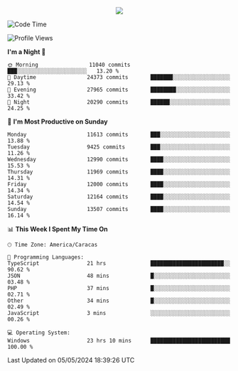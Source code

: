 <p align="center">
  <a href="http://www.github.com/thevacs">
    <img src="https://github-readme-streak-stats.herokuapp.com/?user=thevacs&stroke=ffffff&background=1c1917&ring=0891b2&fire=0891b2&currStreakNum=ffffff&currStreakLabel=0891b2&sideNums=ffffff&sideLabels=ffffff&dates=ffffff&hide_border=true" />
  </a>
</p>

<!--START_SECTION:waka-->
![Code Time](http://img.shields.io/badge/Code%20Time-2%2C495%20hrs%2026%20mins-blue)

![Profile Views](http://img.shields.io/badge/Profile%20Views-0-blue)

**I'm a Night 🦉** 

```text
🌞 Morning                11040 commits       ███░░░░░░░░░░░░░░░░░░░░░░   13.20 % 
🌆 Daytime                24373 commits       ███████░░░░░░░░░░░░░░░░░░   29.13 % 
🌃 Evening                27965 commits       ████████░░░░░░░░░░░░░░░░░   33.42 % 
🌙 Night                  20290 commits       ██████░░░░░░░░░░░░░░░░░░░   24.25 % 
```
📅 **I'm Most Productive on Sunday** 

```text
Monday                   11613 commits       ███░░░░░░░░░░░░░░░░░░░░░░   13.88 % 
Tuesday                  9425 commits        ███░░░░░░░░░░░░░░░░░░░░░░   11.26 % 
Wednesday                12990 commits       ████░░░░░░░░░░░░░░░░░░░░░   15.53 % 
Thursday                 11969 commits       ████░░░░░░░░░░░░░░░░░░░░░   14.31 % 
Friday                   12000 commits       ████░░░░░░░░░░░░░░░░░░░░░   14.34 % 
Saturday                 12164 commits       ████░░░░░░░░░░░░░░░░░░░░░   14.54 % 
Sunday                   13507 commits       ████░░░░░░░░░░░░░░░░░░░░░   16.14 % 
```


📊 **This Week I Spent My Time On** 

```text
🕑︎ Time Zone: America/Caracas

💬 Programming Languages: 
TypeScript               21 hrs              ███████████████████████░░   90.62 % 
JSON                     48 mins             █░░░░░░░░░░░░░░░░░░░░░░░░   03.48 % 
PHP                      37 mins             █░░░░░░░░░░░░░░░░░░░░░░░░   02.71 % 
Other                    34 mins             █░░░░░░░░░░░░░░░░░░░░░░░░   02.49 % 
JavaScript               3 mins              ░░░░░░░░░░░░░░░░░░░░░░░░░   00.26 % 

💻 Operating System: 
Windows                  23 hrs 10 mins      █████████████████████████   100.00 % 
```


 Last Updated on 05/05/2024 18:39:26 UTC
<!--END_SECTION:waka-->
